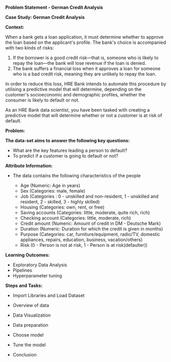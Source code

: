 **Problem Statement - German Credit Analysis**

**Case Study: German Credit Analysis**

**Context:**

When a bank gets a loan application, it must determine whether to approve the loan based on the applicant's profile. The bank's choice is accompanied with two kinds of risks:

1. If the borrower is a good credit risk—that is, someone who is likely to repay the loan—the bank will lose revenue if the loan is denied.
2. The bank suffers a financial loss when it approves a loan for someone who is a bad credit risk, meaning they are unlikely to repay the loan.

In order to reduce this loss, HRE Bank intends to automate this procedure by utilising a predictive model that will determine, depending on the customer's socioeconomic and demographic profiles, whether the consumer is likely to default or not.

As an HRE Bank data scientist, you have been tasked with creating a predictive model that will determine whether or not a customer is at risk of default.

**Problem:**

**The data-set aims to answer the following key questions:**

- What are the key features leading a person to default?
- To predict if a customer is going to default or not?

**Attribute Information:**

- The data contains the following characteristics of the people

    - Age (Numeric: Age in years)
    - Sex (Categories: male, female)
    - Job (Categories : 0 - unskilled and non-resident, 1 - unskilled and resident, 2 - skilled, 3 - highly skilled)
    - Housing (Categories: own, rent, or free)
    - Saving accounts (Categories: little, moderate, quite rich, rich)
    - Checking account (Categories: little, moderate, rich)
    - Credit amount (Numeric: Amount of credit in DM - Deutsche Mark)
    - Duration (Numeric: Duration for which the credit is given in months)
    - Purpose (Categories: car, furniture/equipment, radio/TV, domestic appliances, repairs, education, business, vacation/others)
    - Risk (0 - Person is not at risk, 1 - Person is at risk(defaulter))

**Learning Outcomes:**

- Exploratory Data Analysis
- Pipelines
- Hyperparameter tuning

**Steps and Tasks:**

- Import Libraries and Load Dataset

- Overview of data
- Data Visualization

- Data preparation
- Choose model
- Tune the model

- Conclusion
